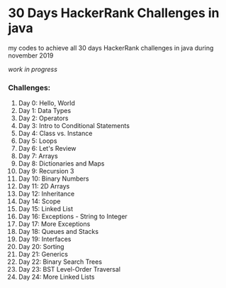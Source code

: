 # 30 Days HackerRank Challenges in java
my codes to achieve all 30 days HackerRank challenges in java during november 2019

*work in progress*

<h3>Challenges:</h3>
<ol>
  <li> Day 0: Hello, World</li>
  <li> Day 1: Data Types</li>
  <li> Day 2: Operators</li>
  <li> Day 3: Intro to Conditional Statements </li>
  <li> Day 4: Class vs. Instance</li>
  <li> Day 5: Loops </li>
  <li> Day 6: Let's Review</li>
  <li> Day 7: Arrays </li>
  <li> Day 8: Dictionaries and Maps </li>
  <li> Day 9: Recursion 3</li>
  <li> Day 10: Binary Numbers </li>
  <li> Day 11: 2D Arrays</li>
  <li> Day 12: Inheritance </li>
  <li> Day 14: Scope </li>
  <li> Day 15: Linked List</li>
  <li> Day 16: Exceptions - String to Integer </li>
  <li> Day 17: More Exceptions </li>
  <li> Day 18: Queues and Stacks </li>
  <li> Day 19: Interfaces </li>
  <li> Day 20: Sorting </li>
  <li> Day 21: Generics </li>
  <li> Day 22: Binary Search Trees </li>
  <li> Day 23: BST Level-Order Traversal </li>
  <li> Day 24: More Linked Lists </li>

  </ol>
